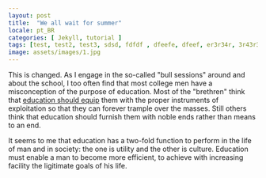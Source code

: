 ```yaml
---
layout: post
title:  "We all wait for summer"
locale: pt_BR
categories: [ Jekyll, tutorial ]
tags: [test, test2, test3, sdsd, fdfdf , dfeefe, dfeef, er3r34r, 3r43r3f, wefwefwe fwd,wefwefwef,wef wef we,wefwefwef,wefwef] 
image: assets/images/1.jpg
---
```

This is changed. As I engage in the so-called "bull sessions" around and about the school, I too often find that most college men have a misconception of the purpose of education. Most of the "brethren" think that <a href="#">education should equip</a> them with the proper instruments of exploitation so that they can forever trample over the masses. Still others think that education should furnish them with noble ends rather than means to an end.

It seems to me that education has a two-fold function to perform in the life of man and in society: the one is utility and the other is culture. Education must enable a man to become more efficient, to achieve with increasing facility the ligitimate goals of his life.